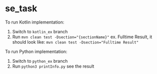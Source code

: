 # se_task

To run Kotlin implementation: 
1. Switch to `kotlin_ex` branch
2. Run `mvn clean test -Dsection="{sectionName}"` ex. Fulltime Result, 
        it should look like: `mvn clean test -Dsection="Fulltime Result"`    
        
To run Python implementation:
1. Switch to `python_ex` branch
2. Run `python3 printInfo.py` see the result